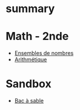 # summary

# Math - 2nde

- [Ensembles de nombres](./Ensembles-de-nombres.md)
- [Arithmétique](./Arithmetique.md)

# Sandbox

- [Bac à sable](./sandbox.md)

